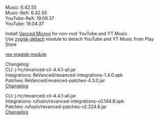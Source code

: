 Music: 6.42.55  
Music-ReX: 6.42.55  
YouTube-ReX: 19.09.37  
YouTube: 19.04.37  

Install [Vanced Microg](https://github.com/TeamVanced/VancedMicroG/releases) for non-root YouTube and YT Music  
Use [zygisk-detach](https://github.com/j-hc/zygisk-detach) module to detach YouTube and YT Music from Play Store  

[rex-magisk-module](https://github.com/LemonyOwO/rex-magisk-module)  

Changelog:  
CLI: j-hc/revanced-cli-4.4.1-all.jar  
Integrations: ReVanced/revanced-integrations-1.4.0.apk  
Patches: ReVanced/revanced-patches-4.3.0.jar  
[Changelog](https://github.com/ReVanced/revanced-patches/releases/tag/v4.3.0)

CLI: j-hc/revanced-cli-4.4.1-all.jar  
Integrations: rufusin/revanced-integrations-v0.144.8.apk  
Patches: rufusin/revanced-patches-v2.224.8.jar  
[Changelog](https://github.com/rufusin/revanced-patches/releases/tag/vv2.224.8)  
